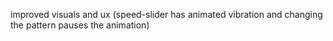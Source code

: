 improved visuals and ux
(speed-slider has animated vibration and changing the pattern pauses the animation)
